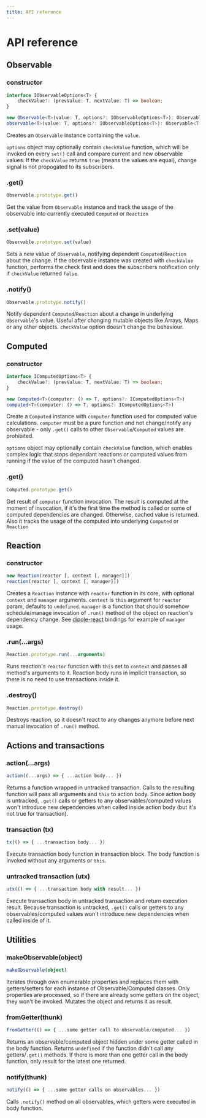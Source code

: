 ```yaml
---
title: API reference
---
```

# API reference

## Observable

### constructor
```ts
interface IObservableOptions<T> {
    checkValue?: (prevValue: T, nextValue: T) => boolean;
}

new Observable<T>(value: T, options?: IObservableOptions<T>): Observable<T>
observable<T>(value: T, options?: IObservableOptions<T>): Observable<T>
```
Creates an `Observable` instance containing the `value`. 

`options` object may optionally contain `checkValue` function, which will be invoked on every `set()` call and compare current and new observable values. If the `checkValue` returns `true` (means the values are equal), change signal is not propogated to its subscribers.

### .get()
```ts
Observable.prototype.get()
```
Get the value from `Observable` instance and track the usage of the observable into currently executed `Computed` or `Reaction`

### .set(value)
```ts
Observable.prototype.set(value)
```
Sets a new value of `Observable`, notifying dependent `Computed`/`Reaction` about the change. If the observable instance was created with `checkValue` function, performs the check first and does the subscribers notification only if `checkValue` returned `false`.

### .notify()
```ts
Observable.prototype.notify()
```
Notify dependent `Computed`/`Reaction` about a change in underlying `Observable`'s value. Useful after changing mutable objects like Arrays, Maps or any other objects. `checkValue` option doesn't change the behaviour.

## Computed

### constructor
```ts
interface IComputedOptions<T> {
    checkValue?: (prevValue: T, nextValue: T) => boolean;
}

new Computed<T>(computer: () => T, options?: IComputedOptions<T>)
computed<T>(computer: () => T, options?: IComputedOptions<T>)
```
Create a `Computed` instance with `computer` function used for computed value calculations. `computer` must be a pure function and not change/notify any observable - only `.get()` calls to other `Observable`/`Computed` values are prohibited. 

`options` object may optionally contain `checkValue` function, which enables complex logic that stops dependant reactions or computed values from running if the value of the computed hasn't changed.

### .get()
```ts
Computed.prototype.get()
```
Get result of `computer` function invocation. The result is computed at the moment of invocation, if it's the first time the method is called or some of computed dependencies are changed. Otherwise, cached value is returned. Also it tracks the usage of the computed into underlying `Computed` or `Reaction`

## Reaction

### constructor
```ts
new Reaction(reactor [, context [, manager]])
reaction(reactor [, context [, manager]])
```
Creates a `Reaction` instance with `reactor` function in its core, with optional `context` and `manager` arguments. `context` is `this` argument for `reactor` param, defaults to `undefined`. `manager` is a function that should somehow schedule/manage invocation of `.run()` method of the object on reaction's dependency change. See [dipole-react](https://github.com/zheksoon/dipole-react) bindings for example of `manager` usage. 

### .run(...args)
```ts
Reaction.prototype.run(...arguments)
```
Runs reaction's `reactor` function with `this` set to `context` and passes all method's arguments to it. Reaction body runs in implicit transaction, so there is no need to use transactions inside it.

### .destroy()
```ts
Reaction.prototype.destroy()
```
Destroys reaction, so it doesn't react to any changes anymore before next manual invocation of `.run()` method.

## Actions and transactions

### action(...args)
```ts
action((...args) => { ...action body... })
```
Returns a function wrapped in untracked transaction. Calls to the resulting function will pass all arguments and  `this` to action body.  Since action body is untracked, `.get()` calls or getters to any observables/computed values won't introduce new dependencies when called inside action body (but it's not true for transaction).

### transaction (tx)
```ts
tx(() => { ...transaction body... })
```
Execute transaction body function in transaction block. The body function is invoked without any arguments or `this`. 

### untracked transaction (utx)
```ts
utx(() => { ...transaction body with result... })
```
Execute transaction body in untracked transaction and return execution result. Because transaction is untracked, `.get()` calls or getters to any observables/computed values won't introduce new dependencies when called inside of it.

## Utilities

### makeObservable(object)
```ts
makeObservable(object)
```
Iterates through own enumerable properties and replaces them with getters/setters for each instanse of Observable/Computed classes. Only properties are processed, so if there are already some getters on the object, they won't be invoked. Mutates the object and returns it as result.

### fromGetter(thunk)
```ts
fromGetter(() => { ...some getter call to observable/computed... })
```
Returns an observable/computed object hidden under some getter called in the body function. Returns `undefined` if the function didn't call any getters/`.get()` methods. If there is more than one getter call in the body function, only result for the latest one returned.

### notify(thunk)
```ts
notify(() => { ...some getter calls on observables... })
```
Calls `.notify()` method on all observables, which getters were executed in body function.
